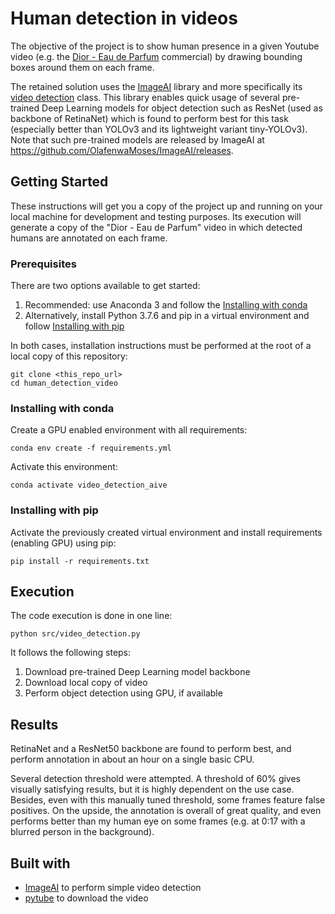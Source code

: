# Human detection in videos

The objective of the project is to show human presence in a given Youtube video (e.g. the [Dior - Eau de Parfum](https://www.youtube.com/watch?v=h4s0llOpKrU) commercial) by drawing bounding boxes around them on each frame.

The retained solution uses the [ImageAI](https://github.com/OlafenwaMoses/ImageAI) library and more specifically its [video detection](https://github.com/OlafenwaMoses/ImageAI#videodetection) class. This library enables quick usage of several pre-trained Deep Learning models for object detection such as ResNet (used as backbone of RetinaNet) which is found to perform best for this task (especially better than YOLOv3 and its lightweight variant tiny-YOLOv3). Note that such pre-trained models are released by ImageAI at https://github.com/OlafenwaMoses/ImageAI/releases.

## Getting Started

These instructions will get you a copy of the project up and running on your local machine for development and testing purposes. Its execution will generate a copy of the "Dior - Eau de Parfum" video in which detected humans are annotated on each frame.

### Prerequisites

There are two options available to get started:
1. Recommended: use Anaconda 3 and follow the [Installing with conda](#installing-with-conda)
2. Alternatively, install Python 3.7.6 and pip in a virtual environment and follow [Installing with pip](#installing-with-pip)

In both cases, installation instructions must be performed at the root of a local copy of this repository:
```
git clone <this_repo_url>
cd human_detection_video
```

### Installing with conda

Create a GPU enabled environment with all requirements:
```
conda env create -f requirements.yml
```
Activate this environment:
```
conda activate video_detection_aive
```

### Installing with pip

Activate the previously created virtual environment and install requirements (enabling GPU) using pip:
```
pip install -r requirements.txt
```

## Execution

The code execution is done in one line:
```
python src/video_detection.py
```

It follows the following steps:
1. Download pre-trained Deep Learning model backbone
2. Download local copy of video
3. Perform object detection using GPU, if available

## Results

RetinaNet and a ResNet50 backbone are found to perform best, and perform annotation in about an hour on a single basic CPU. 

Several detection threshold were attempted. A threshold of 60% gives visually satisfying results, but it is highly dependent on the use case. Besides, even with this manually tuned threshold, some frames feature false positives. On the upside, the annotation is overall of great quality, and even performs better than my human eye on some frames (e.g. at 0:17 with a blurred person in the background).

## Built with

- [ImageAI](https://github.com/OlafenwaMoses/ImageAI) to perform simple video detection
- [pytube](https://python-pytube.readthedocs.io/en/latest/user/quickstart.html) to download the video